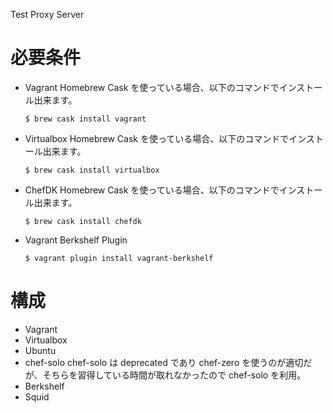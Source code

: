 Test Proxy Server

必要条件
======
- Vagrant
  Homebrew Cask を使っている場合、以下のコマンドでインストール出来ます。
  ```
  $ brew cask install vagrant 
  ```

- Virtualbox
  Homebrew Cask を使っている場合、以下のコマンドでインストール出来ます。
  ```
  $ brew cask install virtualbox
  ```

- ChefDK
  Homebrew Cask を使っている場合、以下のコマンドでインストール出来ます。
  ```
  $ brew cask install chefdk
  ```

- Vagrant Berkshelf Plugin
  ```
  $ vagrant plugin install vagrant-berkshelf
  ```

構成
======
- Vagrant
- Virtualbox
- Ubuntu
- chef-solo
  chef-solo は deprecated であり chef-zero を使うのが適切だが、そちらを習得している時間が取れなかったので chef-solo を利用。
- Berkshelf
- Squid
